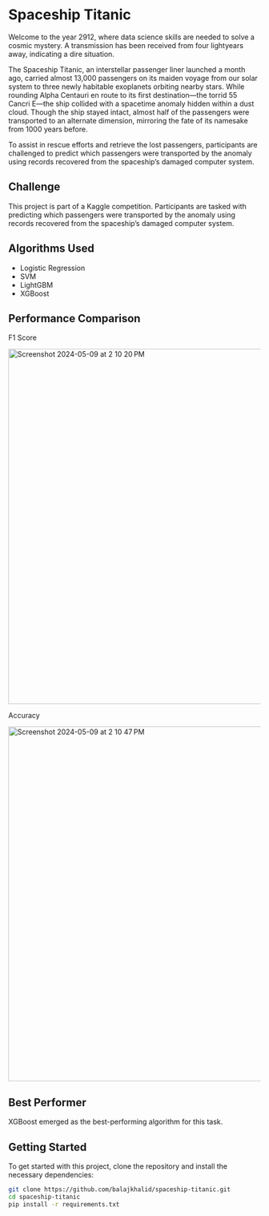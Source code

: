 # Spaceship Titanic

Welcome to the year 2912, where data science skills are needed to solve a cosmic mystery. A transmission has been received from four lightyears away, indicating a dire situation.

The Spaceship Titanic, an interstellar passenger liner launched a month ago, carried almost 13,000 passengers on its maiden voyage from our solar system to three newly habitable exoplanets orbiting nearby stars. While rounding Alpha Centauri en route to its first destination—the torrid 55 Cancri E—the ship collided with a spacetime anomaly hidden within a dust cloud. Though the ship stayed intact, almost half of the passengers were transported to an alternate dimension, mirroring the fate of its namesake from 1000 years before.

To assist in rescue efforts and retrieve the lost passengers, participants are challenged to predict which passengers were transported by the anomaly using records recovered from the spaceship’s damaged computer system.

## Challenge

This project is part of a Kaggle competition. Participants are tasked with predicting which passengers were transported by the anomaly using records recovered from the spaceship’s damaged computer system.

## Algorithms Used

- Logistic Regression
- SVM
- LightGBM
- XGBoost

## Performance Comparison

F1 Score

<img width="709" alt="Screenshot 2024-05-09 at 2 10 20 PM" src="https://github.com/balajkhalid/spaceship-titanic/assets/63593514/cea85c0e-9241-4ffa-9ccb-109082abe0e7">

Accuracy

<img width="708" alt="Screenshot 2024-05-09 at 2 10 47 PM" src="https://github.com/balajkhalid/spaceship-titanic/assets/63593514/1eda48b3-913b-48cf-8fc8-4c75f31db64c">


## Best Performer

XGBoost emerged as the best-performing algorithm for this task.

## Getting Started

To get started with this project, clone the repository and install the necessary dependencies:

```bash
git clone https://github.com/balajkhalid/spaceship-titanic.git
cd spaceship-titanic
pip install -r requirements.txt
